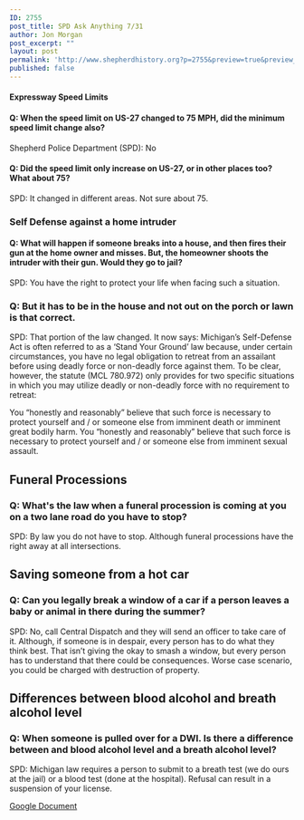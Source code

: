 ```yaml
---
ID: 2755
post_title: SPD Ask Anything 7/31
author: Jon Morgan
post_excerpt: ""
layout: post
permalink: 'http://www.shepherdhistory.org?p=2755&preview=true&preview_id=2755'
published: false
---
```

<h4>Expressway Speed Limits</h4>
<h4>Q: When the speed limit on US-27 changed to 75 MPH, did the minimum speed limit change also?</h4>
Shepherd Police Department (SPD): No
<h4>Q: Did the speed limit only increase on US-27, or in other places too? What about 75?</h4>
SPD: It changed in different areas. Not sure about 75.
<h3>Self Defense against a home intruder</h3>
<h4>Q: What will happen if someone breaks into a house, and then fires their gun at the home owner and misses. But, the homeowner shoots the intruder with their gun. Would they go to jail?</h4>
SPD: You have the right to protect your life when facing such a situation.
<h3>Q: But it has to be in the house and not out on the porch or lawn is that correct.</h3>
SPD: That portion of the law changed. It now says: Michigan’s Self-Defense Act is often referred to as a ‘Stand Your Ground’ law because, under certain circumstances, you have no legal obligation to retreat from an assailant before using deadly force or non-deadly force against them. To be clear, however, the statute (MCL 780.972) only provides for two specific situations in which you may utilize deadly or non-deadly force with no requirement to retreat:

You “honestly and reasonably” believe that such force is necessary to protect yourself and / or someone else from imminent death or imminent great bodily harm.
You “honestly and reasonably” believe that such force is necessary to protect yourself and / or someone else from imminent sexual assault.
<h2>Funeral Processions</h2>
<h3>Q: What's the law when a funeral procession is coming at you on a two lane road do you have to stop?</h3>
SPD: By law you do not have to stop. Although funeral processions have the right away at all intersections.
<h2>Saving someone from a hot car</h2>
<h3>Q: Can you legally break a window of a car if a person leaves a baby or animal in there during the summer?</h3>
SPD: No, call Central Dispatch and they will send an officer to take care of it. Although, if someone is in despair, every person has to do what they think best. That isn’t giving the okay to smash a window, but every person has to understand that there could be consequences. Worse case scenario, you could be charged with destruction of property.
<h2>Differences between blood alcohol and breath alcohol level</h2>
<h3>Q: When someone is pulled over for a DWI. Is there a difference between and blood alcohol level and a breath alcohol level?</h3>
SPD: Michigan law requires a person to submit to a breath test (we do ours at the jail) or a blood test (done at the hospital). Refusal can result in a suspension of your license.

<a href="https://docs.google.com/document/d/1bQcZ8MjM9lMCR6EhKmX1zAHqj8foXQEj2BxDAkNwwJw/edit?usp=sharing">Google Document</a>